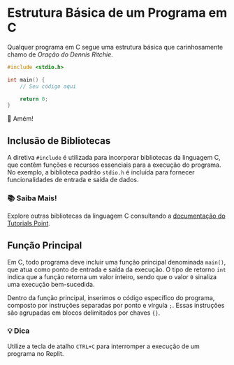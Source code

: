 # Estrutura Básica de um Programa em C

Qualquer programa em C segue uma estrutura básica que carinhosamente chamo de *Oração do Dennis Ritchie*.

```c
#include <stdio.h>

int main() {
    // Seu código aqui

    return 0;
}
```
🙏 Amém!

## Inclusão de Bibliotecas

A diretiva `#include` é utilizada para incorporar bibliotecas da linguagem C, que contêm funções e recursos essenciais para a execução do programa. No exemplo, a biblioteca padrão `stdio.h` é incluída para fornecer funcionalidades de entrada e saída de dados.

### 📚 Saiba Mais!

Explore outras bibliotecas da linguagem C consultando a [documentação do Tutorials Point](https://www.tutorialspoint.com/c_standard_library/index.htm).

## Função Principal

Em C, todo programa deve incluir uma função principal denominada `main()`, que atua como ponto de entrada e saída da execução. O tipo de retorno `int` indica que a função retorna um valor inteiro, sendo que o valor `0` sinaliza uma execução bem-sucedida.

Dentro da função principal, inserimos o código específico do programa, composto por instruções separadas por ponto e vírgula `;`. Essas instruções são agrupadas em blocos delimitados por chaves `{}`.

### 💡 Dica

Utilize a tecla de atalho `CTRL+C` para interromper a execução de um programa no Replit.
